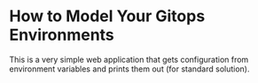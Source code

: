 # How to Model Your Gitops Environments

This is a very simple web application that gets configuration from environment variables and prints them out (for standard solution).